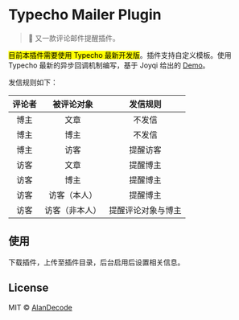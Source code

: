 # Typecho Mailer Plugin

> 📧 又一款评论邮件提醒插件。

<mark>目前本插件需要使用 Typecho 最新开发版</mark>。插件支持自定义模板。使用 Typecho 最新的异步回调机制编写，基于 Joyqi 给出的 [Demo](https://joyqi.com/typecho/typecho-async-service.html)。

发信规则如下：

| 评论者 |   被评论对象   |      发信规则      |
| :----: | :------------: | :----------------: |
|  博主  |      文章      |       不发信       |
|  博主  |      博主      |       不发信       |
|  博主  |      访客      |      提醒访客      |
|  访客  |      文章      |      提醒博主      |
|  访客  |      博主      |      提醒博主      |
|  访客  |  访客（本人）  |      提醒博主      |
|  访客  | 访客（非本人） | 提醒评论对象与博主 |

## 使用

下载插件，上传至插件目录，后台启用后设置相关信息。

## License

MIT © [AlanDecode](https://github.com/AlanDecode)